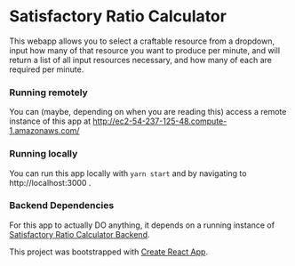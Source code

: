 # Satisfactory Ratio Calculator

This webapp allows you to select a craftable resource from a dropdown, input how many of that resource you want to produce per minute, and will return a list of all input resources necessary, and how many of each are required per minute. 

### Running remotely
You can (maybe, depending on when you are reading this) access a remote instance of this app at http://ec2-54-237-125-48.compute-1.amazonaws.com/

### Running locally
You can run this app locally with `yarn start` and by navigating to http://localhost:3000 .

### Backend Dependencies
For this app to actually DO anything, it depends on a running instance of [Satisfactory Ratio Calculator Backend](https://github.com/eris-price/jackbox-interview-satisfactory-ratio-calculator-backend).


This project was bootstrapped with [Create React App](https://github.com/facebook/create-react-app).
